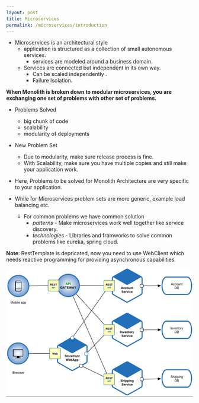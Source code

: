 ```yaml
---
layout: post
title: Microservices
permalink: /microservices/introduction
---
```


- Microservices is an architectural style
  - application is structured as a collection of small autonomous services.
    - services are modeled around a business domain.
  - Services are connected but independent in its own way.
    - Can be scaled independently .
    - Failure Isolation.

**When Monolith is broken down to modular microservices, you are exchanging one set of problems with other set of problems.**
- Problems Solved
  - big chunk of code
  - scalability
  - modularity of deployments
- New Problem Set
  - Due to modularity, make sure release process is fine.
  - With Scalability, make sure you have multiple copies and still make your application work.

- Here, Problems to be solved for Monolith Architecture are very specific to your application.
- While for Microservices problem sets are more generic, example load balancing etc.
  - For common problems we have common solution
    - *patterns* - Make microservices work well together like service discovery.
    - *technologies* - Libraries and framworks to solve common problems like eureka, spring cloud.

**Note**: RestTemplate is depricated, now you need to use WebClient which needs reactive programming for providing asynchronous capabilities.

![microservices.png](https://github.com/arpit04tripathi/files-cdn/raw/cdn/webservices/microservices/microservices.png)
